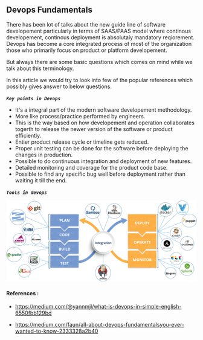 ## Devops Fundamentals

There has been lot of talks about the new guide line of software developement particularly in terms of SAAS/PAAS model where continous developement, continous deployment is absolutaly mandatory reqiorement. Devops has become a core integrated process of most of the organization those who primarily focus on product or platform developement.

But always there are some basic questions which comes on mind while we talk about this terminology.


In this article we would try to look into few of the popular references which possibly gives answer to below questions.

***`Key points in Devops`***


- It's a integral part of the modern software developement methodology. 
- More like process/practice performed by engineers.
- This is the way based on how developement and operation collaborates togerth to release the newer version of the software or product efficiently.
- Entier product release cycle or timeline gets reduced.
- Proper unit testing can be done for the software before deploying the changes in production.
- Possible to do continuous integration and deployment of new features.
- Detailed monitoring and coverage for the product code base.
- Possible to find any specific bug well before deployment rather than waiting it till the end.


***`Tools in devops`***

![Devops-Tools](./images/devops-tools.png)


#### References :

- https://medium.com/@yannmjl/what-is-devops-in-simple-english-6550fbb129bd


- https://medium.com/faun/all-about-devops-fundamentalsyou-ever-wanted-to-know-2333328a2b40
